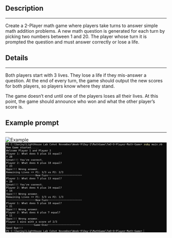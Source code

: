 ## Description
--------------

Create a 2-Player math game where players take turns to answer simple math addition problems. A new math question is generated for each turn by picking two numbers between 1 and 20. The player whose turn it is prompted the question and must answer correctly or lose a life.
## Details
----------


Both players start with 3 lives. They lose a life if they mis-answer a question. At the end of every turn, the game should output the new scores for both players, so players know where they stand.

The game doesn’t end until one of the players loses all their lives. At this point, the game should announce who won and what the other player’s score is.

## Example prompt
----------------

![Example]()
!['Example'](./image/home.jpg)
